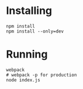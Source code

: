 Installing
==

    npm install
    npm install --only=dev

Running
==

    webpack
    # webpack -p for production
    node index.js